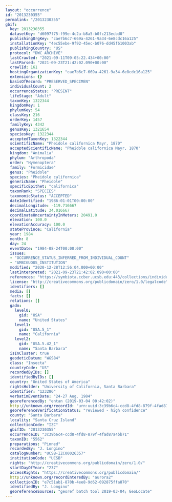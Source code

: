 ```yaml
---
layout: "occurrence"
id: "2013230355"
permalink: "/2013230355"
gbif:
  key: 2013230355
  datasetKey: "d6097f75-f99e-4c2a-b8a5-b0fc213ecbd0"
  publishingOrgKey: "cae7b6c7-669a-4261-9a34-6e8cdc16a125"
  installationKey: "4ec55ebe-9f92-45ec-b076-dd45f61003ab"
  publishingCountry: "US"
  protocol: "DWC_ARCHIVE"
  lastCrawled: "2021-09-11T09:05:22.434+00:00"
  lastParsed: "2021-09-23T21:42:02.090+00:00"
  crawlId: 161
  hostingOrganizationKey: "cae7b6c7-669a-4261-9a34-6e8cdc16a125"
  extensions: {}
  basisOfRecord: "PRESERVED_SPECIMEN"
  individualCount: 2
  occurrenceStatus: "PRESENT"
  lifeStage: "Adult"
  taxonKey: 1322344
  kingdomKey: 1
  phylumKey: 54
  classKey: 216
  orderKey: 1457
  familyKey: 4342
  genusKey: 1321654
  speciesKey: 1322344
  acceptedTaxonKey: 1322344
  scientificName: "Pheidole californica Mayr, 1870"
  acceptedScientificName: "Pheidole californica Mayr, 1870"
  kingdom: "Animalia"
  phylum: "Arthropoda"
  order: "Hymenoptera"
  family: "Formicidae"
  genus: "Pheidole"
  species: "Pheidole californica"
  genericName: "Pheidole"
  specificEpithet: "californica"
  taxonRank: "SPECIES"
  taxonomicStatus: "ACCEPTED"
  dateIdentified: "1986-01-01T00:00:00"
  decimalLongitude: -119.716667
  decimalLatitude: 34.016667
  coordinateUncertaintyInMeters: 20491.0
  elevation: 100.0
  elevationAccuracy: 100.0
  stateProvince: "California"
  year: 1984
  month: 8
  day: 24
  eventDate: "1984-08-24T00:00:00"
  issues:
  - "OCCURRENCE_STATUS_INFERRED_FROM_INDIVIDUAL_COUNT"
  - "AMBIGUOUS_INSTITUTION"
  modified: "2020-12-28T12:56:04.000+00:00"
  lastInterpreted: "2021-09-23T21:42:02.090+00:00"
  references: "https://symbiota.ccber.ucsb.edu:443/collections/individual/index.php?occid=123286"
  license: "http://creativecommons.org/publicdomain/zero/1.0/legalcode"
  identifiers: []
  media: []
  facts: []
  relations: []
  gadm:
    level0:
      gid: "USA"
      name: "United States"
    level1:
      gid: "USA.5_1"
      name: "California"
    level2:
      gid: "USA.5.42_1"
      name: "Santa Barbara"
  isInCluster: true
  geodeticDatum: "WGS84"
  class: "Insecta"
  countryCode: "US"
  recordedByIDs: []
  identifiedByIDs: []
  country: "United States of America"
  rightsHolder: "University of California, Santa Barbara"
  identifier: "123286"
  verbatimEventDate: "24-27 Aug. 1984"
  georeferencedBy: "entan (2019-03-04 00:42:02)"
  http://unknown.org/recordId: "urn:uuid:3c39b6c4-ccd8-4fd8-879f-4fad87a4bb71"
  georeferenceVerificationStatus: "reviewed - high confidence"
  county: "Santa Barbara"
  locality: "Santa Cruz Island"
  collectionCode: "IZC"
  gbifID: "2013230355"
  occurrenceID: "3c39b6c4-ccd8-4fd8-879f-4fad87a4bb71"
  taxonID: "5562"
  preparations: "Pinned"
  recordedBy: "J. Longino"
  catalogNumber: "UCSB-IZC00026357"
  institutionCode: "UCSB"
  rights: "http://creativecommons.org/publicdomain/zero/1.0/"
  startDayOfYear: "237"
  accessRights: "https://creativecommons.org/publicdomain/"
  http://unknown.org/recordEnteredBy: "aurora2"
  collectionID: "e7c51ab1-870b-4ee8-9d62-092875ffa870"
  identifiedBy: "J. Longino"
  georeferenceSources: "georef batch tool 2019-03-04; GeoLocate"
---
```

